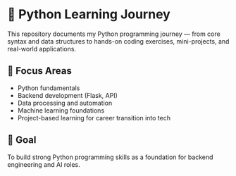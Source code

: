# 🐍 Python Learning Journey

This repository documents my Python programming journey — from core syntax and data structures to hands-on coding exercises, mini-projects, and real-world applications.

## 🧭 Focus Areas
- Python fundamentals
- Backend development (Flask, API)
- Data processing and automation
- Machine learning foundations
- Project-based learning for career transition into tech

## 🎯 Goal
To build strong Python programming skills as a foundation for backend engineering and AI roles.

